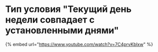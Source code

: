 # Тип условия "Текущий день недели совпадает с установленными днями"

{% embed url="https://www.youtube.com/watch?v=7C4prvKblxw" %}
